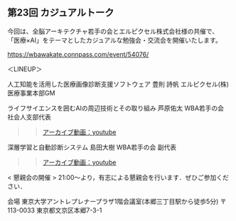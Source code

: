 ## 第23回 カジュアルトーク

今回は、全脳アーキテクチャ若手の会とエルピクセル株式会社様の共催で、 「医療×AI」をテーマとしたカジュアルな勉強会・交流会を開催いたします。

https://wbawakate.connpass.com/event/54076/

＜LINEUP＞

人工知能を活用した医療画像診断支援ソフトウェア
豊則 詩帆
エルピクセル(株) 医療事業本部GM

ライフサイエンスを囲むAIの周辺技術とその取り組み
芦原佑太
WBA若手の会 社会人支部代表
>> [アーカイブ動画：youtube](https://www.youtube.com/watch?v=UPEt6ZnL0go)

深層学習と自動診断システム
島田大樹
WBA若手の会 副代表
>> [アーカイブ動画：youtube](https://www.youtube.com/watch?v=l-cwq49hbUE&t=772s)

< 懇親会の開催 >
21:00～より，有志による懇親会を行います．ぜひご参加ください．

会場 東京大学アントレプレナープラザ1階会議室(本郷三丁目駅から徒歩5分)
〒 113-0033 東京都文京区本郷7-3-1
